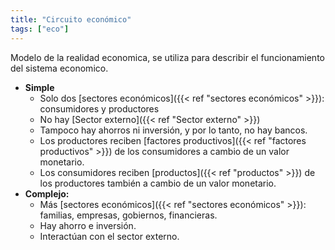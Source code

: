 ```yaml
---
title: "Circuito económico"
tags: ["eco"]
---
```

Modelo de la realidad economica, se utiliza para describir el funcionamiento del sistema economico.
- **Simple**
	- Solo dos [sectores económicos]({{< ref "sectores económicos" >}}): consumidores y productores
	- No hay [Sector externo]({{< ref "Sector externo" >}})
	- Tampoco hay ahorros ni inversión, y por lo tanto, no hay bancos.
	- Los productores reciben [factores productivos]({{< ref "factores productivos" >}}) de los consumidores a cambio de un valor monetario.
	- Los consumidores reciben [productos]({{< ref "productos" >}}) de los productores también a cambio de un valor monetario.
- **Complejo:**
	- Más [sectores económicos]({{< ref "sectores económicos" >}}): familias, empresas, gobiernos, financieras.
	- Hay ahorro e inversión.
	- Interactúan con el sector externo.